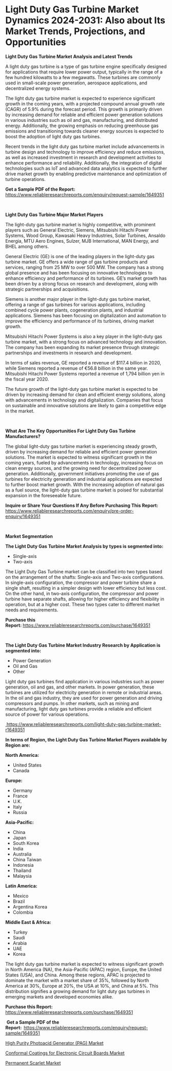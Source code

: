 <p><h1>Light Duty Gas Turbine Market Dynamics 2024-2031: Also about Its Market Trends, Projections, and Opportunities</h1></p><p><strong>Light Duty Gas Turbine Market Analysis and Latest Trends</strong></p>
<p><p>A light duty gas turbine is a type of gas turbine engine specifically designed for applications that require lower power output, typically in the range of a few hundred kilowatts to a few megawatts. These turbines are commonly used in small-scale power generation, aerospace applications, and decentralized energy systems.</p><p>The light duty gas turbine market is expected to experience significant growth in the coming years, with a projected compound annual growth rate (CAGR) of 5.9% during the forecast period. This growth is primarily driven by increasing demand for reliable and efficient power generation solutions in various industries such as oil and gas, manufacturing, and distributed energy. Additionally, the growing emphasis on reducing greenhouse gas emissions and transitioning towards cleaner energy sources is expected to boost the adoption of light duty gas turbines.</p><p>Recent trends in the light duty gas turbine market include advancements in turbine design and technology to improve efficiency and reduce emissions, as well as increased investment in research and development activities to enhance performance and reliability. Additionally, the integration of digital technologies such as IoT and advanced data analytics is expected to further drive market growth by enabling predictive maintenance and optimization of turbine operations.</p></p>
<p><strong>Get a Sample PDF of the Report:&nbsp;</strong> <a href="https://www.reliableresearchreports.com/enquiry/request-sample/1649351">https://www.reliableresearchreports.com/enquiry/request-sample/1649351</a></p>
<p>&nbsp;</p>
<p><strong>Light Duty Gas Turbine Major Market Players</strong></p>
<p><p>The light-duty gas turbine market is highly competitive, with prominent players such as General Electric, Siemens, Mitsubishi Hitachi Power Systems, Wood Group, Kawasaki Heavy Industries, Solar Turbines, Ansaldo Energia, MTU Aero Engines, Sulzer, MJB International, MAN Energy, and BHEL among others.</p><p>General Electric (GE) is one of the leading players in the light-duty gas turbine market. GE offers a wide range of gas turbine products and services, ranging from 25 MW to over 500 MW. The company has a strong global presence and has been focusing on innovative technologies to enhance efficiency and performance of its turbines. GE’s market growth has been driven by a strong focus on research and development, along with strategic partnerships and acquisitions.</p><p>Siemens is another major player in the light-duty gas turbine market, offering a range of gas turbines for various applications, including combined cycle power plants, cogeneration plants, and industrial applications. Siemens has been focusing on digitalization and automation to improve the efficiency and performance of its turbines, driving market growth.</p><p>Mitsubishi Hitachi Power Systems is also a key player in the light-duty gas turbine market, with a strong focus on advanced technology and innovation. The company has been expanding its market presence through strategic partnerships and investments in research and development.</p><p>In terms of sales revenue, GE reported a revenue of $117.4 billion in 2020, while Siemens reported a revenue of €56.8 billion in the same year. Mitsubishi Hitachi Power Systems reported a revenue of 1,794 billion yen in the fiscal year 2020.</p><p>The future growth of the light-duty gas turbine market is expected to be driven by increasing demand for clean and efficient energy solutions, along with advancements in technology and digitalization. Companies that focus on sustainable and innovative solutions are likely to gain a competitive edge in the market.</p></p>
<p>&nbsp;</p>
<p><strong>What Are The Key Opportunities For Light Duty Gas Turbine Manufacturers?</strong></p>
<p><p>The global light-duty gas turbine market is experiencing steady growth, driven by increasing demand for reliable and efficient power generation solutions. The market is expected to witness significant growth in the coming years, fueled by advancements in technology, increasing focus on clean energy sources, and the growing need for decentralized power generation. Additionally, government initiatives promoting the use of gas turbines for electricity generation and industrial applications are expected to further boost market growth. With the increasing adoption of natural gas as a fuel source, the light-duty gas turbine market is poised for substantial expansion in the foreseeable future.</p></p>
<p><strong>Inquire or Share Your Questions If Any Before Purchasing This Report:</strong> <a href="https://www.reliableresearchreports.com/enquiry/pre-order-enquiry/1649351">https://www.reliableresearchreports.com/enquiry/pre-order-enquiry/1649351</a></p>
<p>&nbsp;</p>
<p><strong>Market Segmentation</strong></p>
<p><strong>The Light Duty Gas Turbine Market Analysis by types is segmented into:</strong></p>
<p><ul><li>Single-axis</li><li>Two-axis</li></ul></p>
<p><p>The Light Duty Gas Turbine market can be classified into two types based on the arrangement of the shafts: Single-axis and Two-axis configurations. In single-axis configuration, the compressor and power turbine share a single shaft, resulting in a simpler design with lower efficiency but less cost. On the other hand, in two-axis configuration, the compressor and power turbine have separate shafts, allowing for higher efficiency and flexibility in operation, but at a higher cost. These two types cater to different market needs and requirements.</p></p>
<p><strong>Purchase this Report:&nbsp;</strong><a href="https://www.reliableresearchreports.com/purchase/1649351">https://www.reliableresearchreports.com/purchase/1649351</a></p>
<p>&nbsp;</p>
<p><strong>The Light Duty Gas Turbine Market Industry Research by Application is segmented into:</strong></p>
<p><ul><li>Power Generation</li><li>Oil and Gas</li><li>Other</li></ul></p>
<p><p>Light duty gas turbines find application in various industries such as power generation, oil and gas, and other markets. In power generation, these turbines are utilized for electricity generation in remote or industrial areas. In the oil and gas industry, they are used for power generation and driving compressors and pumps. In other markets, such as mining and manufacturing, light duty gas turbines provide a reliable and efficient source of power for various operations.</p></p>
<p><a href="https://www.reliableresearchreports.com/light-duty-gas-turbine-market-r1649351">&nbsp;https://www.reliableresearchreports.com/light-duty-gas-turbine-market-r1649351</a></p>
<p><strong>In terms of Region, the Light Duty Gas Turbine Market Players available by Region are:</strong></p>
<p>
    <p> <strong> North America: </strong>
        <ul>
            <li>United States</li>
            <li>Canada</li>
        </ul>
        </p> 
    <p> <strong> Europe: </strong>
        <ul>
            <li>Germany</li>
            <li>France</li>
            <li>U.K.</li>
            <li>Italy</li>
            <li>Russia</li>
        </ul>
        </p> 
    <p> <strong> Asia-Pacific: </strong>
        <ul>
            <li>China</li>
            <li>Japan</li>
            <li>South Korea</li>
            <li>India</li>
            <li>Australia</li>
            <li>China Taiwan</li>
            <li>Indonesia</li>
            <li>Thailand</li>
            <li>Malaysia</li>
        </ul>
        </p> 
    <p> <strong> Latin America: </strong>
        <ul>
            <li>Mexico</li>
            <li>Brazil</li>
            <li>Argentina Korea</li>
            <li>Colombia</li>
        </ul>
        </p> 
    <p> <strong> Middle East & Africa: </strong>
        <ul>
            <li>Turkey</li>
            <li>Saudi</li>
            <li>Arabia</li>
            <li>UAE</li>
            <li>Korea</li>
        </ul>
    </p>
    </p>
<p><p>The light duty gas turbine market is expected to witness significant growth in North America (NA), the Asia-Pacific (APAC) region, Europe, the United States (USA), and China. Among these regions, APAC is projected to dominate the market with a market share of 35%, followed by North America at 30%, Europe at 20%, the USA at 10%, and China at 5%. This distribution signifies a growing demand for light duty gas turbines in emerging markets and developed economies alike.</p></p>
<p><strong>Purchase this Report: </strong><a href="https://www.reliableresearchreports.com/purchase/1649351">https://www.reliableresearchreports.com/purchase/1649351</a></p>
<p>&nbsp;<strong>Get a Sample PDF of the Report:&nbsp;&nbsp;</strong><a href="https://www.reliableresearchreports.com/enquiry/request-sample/1649351">https://www.reliableresearchreports.com/enquiry/request-sample/1649351</a></p>
<p><strong></strong></p>
<p><p><a href="https://github.com/KavonHansen645/Market-Research-Report-List-1/blob/main/high-purity-photoacid-generator-pag-market.md">High Purity Photoacid Generator (PAG) Market</a></p><p><a href="https://github.com/Graham1Dianne/Market-Research-Report-List-1/blob/main/conformal-coatings-for-electronic-circuit-boards-market.md">Conformal Coatings for Electronic Circuit Boards Market</a></p><p><a href="https://github.com/velmabcooper52024/Market-Research-Report-List-1/blob/main/permanent-scarlet-market.md">Permanent Scarlet Market</a></p></p>